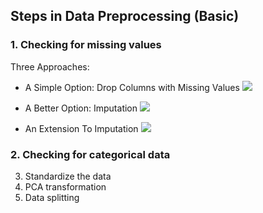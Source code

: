 
## Steps in Data Preprocessing (Basic)

### 1. Checking for missing values

Three Approaches:
- A Simple Option: Drop Columns with Missing Values
![](https://i.imgur.com/Sax80za.png)

- A Better Option: Imputation
![](https://i.imgur.com/4BpnlPA.png)

- An Extension To Imputation
![](https://i.imgur.com/UWOyg4a.png)

### 2. Checking for categorical data

3. Standardize the data
4. PCA transformation
5. Data splitting
